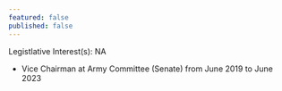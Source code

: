 ```yaml
---
featured: false
published: false
---
```

Legistlative Interest(s): NA

* Vice Chairman at Army Committee (Senate) from June 2019 to June 2023